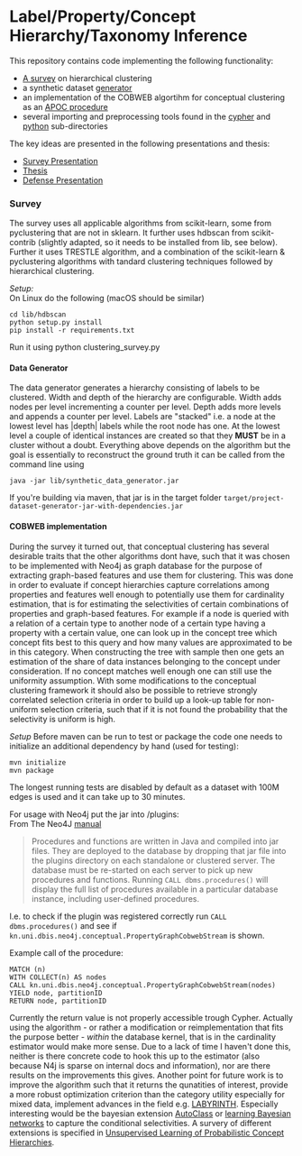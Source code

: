 # Label/Property/Concept Hierarchy/Taxonomy Inference
This repository contains code implementing the following functionality:  
- [A survey](src/main/python/clustering_survey.py) on hierarchical clustering
- a synthetic dataset [generator](src/main/java/generator)  
- an implementation of the COBWEB algortihm for conceptual clustering as an 
[APOC procedure](src/main/java/kn.uni.dbis.neo4j/conceptual)
- several importing and preprocessing tools found in the [cypher](src/main/cypher) and 
[python](src/main/python/preproc_yelp_business.py) sub-directories


The key ideas are presented in the following presentations and thesis:
- [Survey Presentation](doc/project/Bachelor_Presentation.pdf)
- [Thesis](doc/thesis/Label_Hierarchy_Inference_in_Property_Graph_Databases.pdf)
- [Defense Presentation](doc/defense/Klopfer_Defense_Presentation.pdf)

### Survey
The survey uses all applicable algorithms from scikit-learn, some from pyclustering that are not in sklearn. It further 
uses hdbscan from scikit-contrib (slightly adapted, so it needs to be installed from lib, see below). Further it
uses TRESTLE algorithm, and a combination of the scikit-learn & pyclustering algorithms with tandard clustering 
techniques followed by hierarchical clustering.  

*Setup:*  
On Linux do the following (macOS should be similar)
```
cd lib/hdbscan
python setup.py install
pip install -r requirements.txt
```
Run it using python clustering_survey.py

#### Data Generator
The data generator generates a hierarchy consisting of labels to be clustered. Width and depth of the hierarchy are
 configurable. Width adds nodes per level incrementing a counter per level. Depth adds more levels and appends a 
 counter per level. Labels are "stacked" i.e. a node at the lowest level has |depth| labels while the root node has one. 
 At the lowest level a couple of identical instances are created so that they __MUST__ be in a 
 cluster without a doubt. Everything above depends on the algorithm but the goal is essentially to reconstruct the 
 ground truth 
it can be called from the command line using 
```
java -jar lib/synthetic_data_generator.jar
```
If you're building via maven, that jar is in the target folder 
`target/project-dataset-generator-jar-with-dependencies.jar`

#### COBWEB implementation
During the survey it turned out, that conceptual clustering has several desirable traits that the other algorithms dont 
have, such that it was chosen to be implemented with Neo4j as graph database for the purpose of extracting graph-based 
features and use them for clustering. This was done in order to evaluate if concept hierarchies capture correlations 
among properties and features well enough to potentially use them for cardinality estimation, that is for estimating the
selectivities of certain combinations of properties and graph-based features. For example if a node is queried with a 
relation of a certain type to another node of a certain type having a property with a certain value, one can look up in 
the concept tree which concept fits best to this query and how many values are approximated to be in this category. When
constructing the tree with sample then one gets an estimation of the share of data instances belonging to the concept 
under consideration. If no concept matches well enough one can still use the uniformity assumption. With some 
modifications to the conceptual clustering framework it should also be possible to retrieve strongly correlated 
selection criteria in order to build up a look-up table for non-uniform selection criteria, such that if it is not found
the probability that the selectivity is uniform is high.  

*Setup*
Before maven can be run to test or package the code one needs to initialize an additional dependency by hand 
(used for testing):
```
mvn initialize
mvn package
```
The longest running tests are disabled by default as a dataset with 100M edges is used and it can take up to 30 minutes.

For usage with Neo4j put the jar into <neo4j-home>/plugins:  
From The Neo4J 
[manual](https://neo4j.com/docs/java-reference/current/extending-neo4j/procedures-and-functions/introduction/)  
>Procedures and functions are written in Java and compiled into jar files. 
They are deployed to the database by dropping that jar file into the plugins directory on each standalone or
 clustered server.
  The database must be re-started on each server to pick up new procedures and functions. 
>Running `CALL dbms.procedures()` will display the full list of procedures available in a particular database instance,
> including user-defined procedures.   
>
I.e. to check if the plugin was registered correctly run `CALL dbms.procedures()` and see if 
`kn.uni.dbis.neo4j.conceptual.PropertyGraphCobwebStream` is shown.  

Example call of the procedure:
```
MATCH (n)
WITH COLLECT(n) AS nodes
CALL kn.uni.dbis.neo4j.conceptual.PropertyGraphCobwebStream(nodes)
YIELD node, partitionID
RETURN node, partitionID
```
Currently the return value is not properly accessible trough Cypher. Actually using the algorithm - or rather a 
modification or reimplementation that fits the purpose better - *within* the database kernel, that is in the cardinality 
estimator would make more sense. Due to a lack of time I haven't done this, neither is there concrete code to hook this 
up to the estimator (also because N4j is sparse on internal docs and information), nor are there results on the 
improvements this gives. Another point for future work is to improve the algorithm such that it returns the qunatities 
of interest, provide a more robust optimization criterion than the category utility especially for mixed data, implement
advances in the field e.g. [LABYRINTH](literature/conceptual_clust/labyrinth.cfb.pdf). Especially interesting would be 
the bayesian extension [AutoClass](literature/conceptual_clust/autoclass_revisited.pdf) or 
[learning Bayesian networks](literature/conceptual_clust/Heckerman1995_Article_LearningBayesianNetworksTheCom.pdf) 
to capture the conditional selectivities. A survery of different extensions is specified in 
[Unsupervised Learning of Probabilistic Concept Hierarchies](literature/conceptual_clust/survey_alternations.pdf).  

